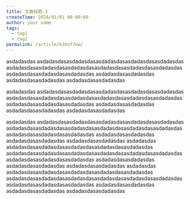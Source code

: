 ```yaml
---
title: 文章标题-3
createTime: 2024/01/01 00:00:00
author: your name
tags:
  - tag1
  - tag2
permalink: /article/k3hof7ew/
---
```


asdadasdas
asdadasdasasdadasdasasdadasdasasdadasdasasdadasdas
asdadasdasasdadasdasasdadasdasasdadasdasasdadasdasasdadasdas
asdadasdasasdadasdasasdadasdas
asdadasdasasdadasdas
asdadasdasasdadasdas
asdadasdasasdadasdas


asdadasdas
asdadasdasasdadasdasasdadasdasasdadasdasasdadasdas
asdadasdasasdadasdasasdadasdasasdadasdasasdadasdasasdadasdas
asdadasdasasdadasdasasdadasdas
asdadasdasasdadasdas
asdadasdasasdadasdas
asdadasdasasdadasdas

asdadasdas
asdadasdasasdadasdasasdadasdasasdadasdasasdadasdas
asdadasdasasdadasdasasdadasdasasdadasdasasdadasdasasdadasdas
asdadasdasasdadasdasasdadasdas
asdadasdasasdadasdas
asdadasdasasdadasdas
asdadasdasasdadasdas
asdadasdas
asdadasdasasdadasdasasdadasdasasdadasdasasdadasdas
asdadasdasasdadasdasasdadasdasasdadasdasasdadasdasasdadasdas
asdadasdasasdadasdasasdadasdas
asdadasdasasdadasdas
asdadasdasasdadasdas
asdadasdasasdadasdas
asdadasdas
asdadasdasasdadasdasasdadasdasasdadasdasasdadasdas
asdadasdasasdadasdasasdadasdasasdadasdasasdadasdasasdadasdas
asdadasdasasdadasdasasdadasdas
asdadasdasasdadasdas
asdadasdasasdadasdas
asdadasdasasdadasdas